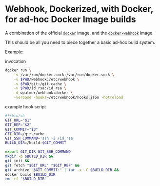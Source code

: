 Webhook, Dockerized, with Docker, for ad-hoc Docker Image builds
=================

A combination of the official [`docker`](https://hub.docker.com/_/docker/) image, and
the [`docker-webhook`](https://hub.docker.com/r/almir/webhook/) image.

This should be all you need to piece together a basic ad-hoc build system.

Example:

invocation
```bash
docker run \
    -v /var/run/docker.sock:/var/run/docker.sock \
    -v $PWD/webhook:/etc/webhook \
    -v $PWD/git:/git-cache \
    -v $PWD/id_rsa:/id_rsa \
    -d wpalmer/webhook:docker \
    -verbose -hooks=/etc/webhook/hooks.json -hotreload
```

example hook script
```bash
#!/bin/sh
GIT_URL="$1"
GIT_REF="$2"
GIT_COMMIT="$3"
GIT_DIR=/git-cache
GIT_SSH_COMMAND='ssh -i /id_rsa'
BUILD_DIR=/build-$GIT_COMMIT

export GIT_DIR GIT_SSH_COMMAND
mkdir -p $BUILD_DIR &&
git init &&
git fetch "$GIT_URL" "$GIT_REF" &&
git archive "$GIT_COMMIT:" | tar -x -C $BUILD_DIR &&
docker build $BUILD_DIR
rm -rf "$BUILD_DIR"
```
